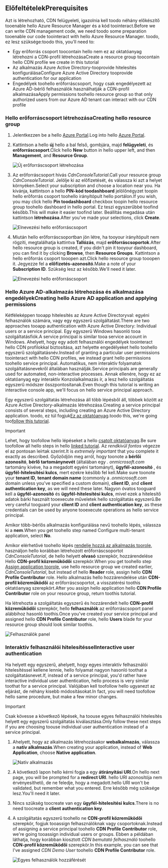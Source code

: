 ## <a name="prerequisites"></a><span data-ttu-id="84e57-101">Előfeltételek</span><span class="sxs-lookup"><span data-stu-id="84e57-101">Prerequisites</span></span>
<span data-ttu-id="84e57-102">Azt is létrehozható, CDN felügyeleti, igazolnia kell toodo néhány előkészítő tooenable hello Azure Resource Manager és a kód toointeract.</span><span class="sxs-lookup"><span data-stu-id="84e57-102">Before we can write CDN management code, we need toodo some preparation tooenable our code toointeract with hello Azure Resource Manager.</span></span>  <span data-ttu-id="84e57-103">toodo, ez lesz szüksége:</span><span class="sxs-lookup"><span data-stu-id="84e57-103">toodo this, you'll need to:</span></span>

* <span data-ttu-id="84e57-104">Egy erőforrás csoport toocontain hello nem ez az oktatóanyag létrehozni a CDN-profil létrehozása</span><span class="sxs-lookup"><span data-stu-id="84e57-104">Create a resource group toocontain hello CDN profile we create in this tutorial</span></span>
* <span data-ttu-id="84e57-105">Az alkalmazás Azure Active Directory-tooprovide hitelesítés konfigurálása</span><span class="sxs-lookup"><span data-stu-id="84e57-105">Configure Azure Active Directory tooprovide authentication for our application</span></span>
* <span data-ttu-id="84e57-106">Engedélyek toohello erőforráscsoport, hogy csak engedélyezett az Azure AD-bérlő felhasználók használhatják a CDN-profil alkalmazása</span><span class="sxs-lookup"><span data-stu-id="84e57-106">Apply permissions toohello resource group so that only authorized users from our Azure AD tenant can interact with our CDN profile</span></span>

### <a name="creating-hello-resource-group"></a><span data-ttu-id="84e57-107">Hello erőforráscsoport létrehozása</span><span class="sxs-lookup"><span data-stu-id="84e57-107">Creating hello resource group</span></span>
1. <span data-ttu-id="84e57-108">Jelentkezzen be a hello [Azure Portal](https://portal.azure.com).</span><span class="sxs-lookup"><span data-stu-id="84e57-108">Log into hello [Azure Portal](https://portal.azure.com).</span></span>
2. <span data-ttu-id="84e57-109">Kattintson a hello **új** hello a bal felső, gombjára, majd **felügyeleti**, és **erőforráscsoport**.</span><span class="sxs-lookup"><span data-stu-id="84e57-109">Click hello **New** button in hello upper left, and then **Management**, and **Resource Group**.</span></span>

    ![Új erőforráscsoport létrehozása](./media/cdn-app-dev-prep/cdn-new-rg-1-include.png)
3. <span data-ttu-id="84e57-111">Az erőforráscsoport hívás *CdnConsoleTutorial*.</span><span class="sxs-lookup"><span data-stu-id="84e57-111">Call your resource group *CdnConsoleTutorial*.</span></span>  <span data-ttu-id="84e57-112">Jelölje ki az előfizetését, és válassza ki azt a helyet környéken.</span><span class="sxs-lookup"><span data-stu-id="84e57-112">Select your subscription and choose a location near you.</span></span>  <span data-ttu-id="84e57-113">Ha kívánja, kattintson a hello **PIN-kód toodashboard** jelölőnégyzet toopin hello erőforrás csoport toohello irányítópult hello portálon.</span><span class="sxs-lookup"><span data-stu-id="84e57-113">If you wish, you may click hello **Pin toodashboard** checkbox toopin hello resource group toohello dashboard in hello portal.</span></span>  <span data-ttu-id="84e57-114">Ez teszi egyszerűbbé toofind később.</span><span class="sxs-lookup"><span data-stu-id="84e57-114">This will make it easier toofind later.</span></span>  <span data-ttu-id="84e57-115">Beállítás megadása után kattintson **létrehozása**.</span><span class="sxs-lookup"><span data-stu-id="84e57-115">After you've made your selections, click **Create**.</span></span>

    ![Elnevezési hello erőforráscsoport](./media/cdn-app-dev-prep/cdn-new-rg-2-include.png)
4. <span data-ttu-id="84e57-117">Miután hello erőforráscsoportban jön létre, ha tooyour irányítópult nem rögzíti, megtalálhatja kattintva **Tallózás**, majd **erőforráscsoportok**.</span><span class="sxs-lookup"><span data-stu-id="84e57-117">After hello resource group is created, if you didn't pin it tooyour dashboard, you can find it by clicking **Browse**, then **Resource Groups**.</span></span>  <span data-ttu-id="84e57-118">Kattintson a hello erőforrás csoport tooopen azt.</span><span class="sxs-lookup"><span data-stu-id="84e57-118">Click hello resource group tooopen it.</span></span>  <span data-ttu-id="84e57-119">Jegyezze fel a **előfizetés-azonosító**.</span><span class="sxs-lookup"><span data-stu-id="84e57-119">Make a note of your **Subscription ID**.</span></span>  <span data-ttu-id="84e57-120">Szükség lesz az később.</span><span class="sxs-lookup"><span data-stu-id="84e57-120">We'll need it later.</span></span>

    ![Elnevezési hello erőforráscsoport](./media/cdn-app-dev-prep/cdn-subscription-id-include.png)

### <a name="creating-hello-azure-ad-application-and-applying-permissions"></a><span data-ttu-id="84e57-122">Hello Azure AD-alkalmazás létrehozása és alkalmazása engedélyek</span><span class="sxs-lookup"><span data-stu-id="84e57-122">Creating hello Azure AD application and applying permissions</span></span>
<span data-ttu-id="84e57-123">Kétféleképpen tooapp hitelesítés az Azure Active Directoryval: egyéni felhasználók számára, vagy egy egyszerű szolgáltatást.</span><span class="sxs-lookup"><span data-stu-id="84e57-123">There are two approaches tooapp authentication with Azure Active Directory: Individual users or a service principal.</span></span> <span data-ttu-id="84e57-124">Egy egyszerű Windows hasonló tooa szolgáltatásfiók.</span><span class="sxs-lookup"><span data-stu-id="84e57-124">A service principal is similar tooa service account in Windows.</span></span>  <span data-ttu-id="84e57-125">Ahelyett, hogy egy adott felhasználói engedélyek toointeract hello CDN profilokkal biztosítása, azt helyette engedélyeket hello toohello egyszerű szolgáltatásnév.</span><span class="sxs-lookup"><span data-stu-id="84e57-125">Instead of granting a particular user permissions toointeract with hello CDN profiles, we instead grant hello permissions toohello service principal.</span></span>  <span data-ttu-id="84e57-126">Automatikus, nem interaktív folyamatok szolgáltatásnevekről általában használják.</span><span class="sxs-lookup"><span data-stu-id="84e57-126">Service principals are generally used for automated, non-interactive processes.</span></span>  <span data-ttu-id="84e57-127">Annak ellenére, hogy ez az oktatóanyag egy interaktív Konzolalkalmazás ír, a lesz hello szolgáltatás egyszerű módszer összpontosítanak.</span><span class="sxs-lookup"><span data-stu-id="84e57-127">Even though this tutorial is writing an interactive console app, we'll focus on hello service principal approach.</span></span>

<span data-ttu-id="84e57-128">Egy egyszerű szolgáltatás létrehozása áll több lépésből áll, többek között az Azure Active Directory-alkalmazás létrehozása.</span><span class="sxs-lookup"><span data-stu-id="84e57-128">Creating a service principal consists of several steps, including creating an Azure Active Directory application.</span></span>  <span data-ttu-id="84e57-129">toodo, ez túl fogjuk[Ez az oktatóanyag](../articles/resource-group-create-service-principal-portal.md).</span><span class="sxs-lookup"><span data-stu-id="84e57-129">toodo this, we're going too[follow this tutorial](../articles/resource-group-create-service-principal-portal.md).</span></span>

> [!IMPORTANT]
> <span data-ttu-id="84e57-130">Lehet, hogy toofollow hello lépéseket a hello [csatolt oktatóanyag](../articles/resource-group-create-service-principal-portal.md).</span><span class="sxs-lookup"><span data-stu-id="84e57-130">Be sure toofollow all hello steps in hello [linked tutorial](../articles/resource-group-create-service-principal-portal.md).</span></span>  <span data-ttu-id="84e57-131">Az *rendkívül fontos* végezze el az pontosan leírtak szerint.</span><span class="sxs-lookup"><span data-stu-id="84e57-131">It is *extremely important* that you complete it exactly as described.</span></span>  <span data-ttu-id="84e57-132">Győződjön meg arról, hogy toonote a **bérlői azonosító**, **bérlő tartománynevét** (általában egy *. onmicrosoft.com* tartomány kivéve, ha a megadott egyéni tartományt), **ügyfél-azonosító** , és **ügyfél-hitelesítési kulcs**, mert ezekre később fel kell.</span><span class="sxs-lookup"><span data-stu-id="84e57-132">Make sure toonote your **tenant ID**, **tenant domain name** (commonly a *.onmicrosoft.com* domain unless you've specified a custom domain), **client ID**, and **client authentication key**, as we will need these later.</span></span>  <span data-ttu-id="84e57-133">Nagyon óvatos tooguard kell a **ügyfél-azonosító** és **ügyfél-hitelesítési kulcs**, mivel ezek a hitelesítő adatok bárki használt tooexecute műveletek hello szolgáltatás egyszerű.</span><span class="sxs-lookup"><span data-stu-id="84e57-133">Be very careful tooguard your **client ID** and **client authentication key**, as these credentials can be used by anyone tooexecute operations as hello service principal.</span></span>
>
> <span data-ttu-id="84e57-134">Amikor több-bérlős alkalmazás konfigurálása nevű toohello lépés, válassza ki a **nem**.</span><span class="sxs-lookup"><span data-stu-id="84e57-134">When you get toohello step named Configure multi-tenant application, select **No**.</span></span>
>
> <span data-ttu-id="84e57-135">Amikor elérhetővé toohello lépés [rendelje hozzá az alkalmazás toorole](../articles/azure-resource-manager/resource-group-create-service-principal-portal.md#assign-application-to-role), használjon hello korábban létrehozott erőforráscsoportot *CdnConsoleTutorial*, de hello helyett **olvasó** szerepkör, hozzárendelése Hello **CDN-profil közreműködői** szerepkör.</span><span class="sxs-lookup"><span data-stu-id="84e57-135">When you get toohello step [Assign application toorole](../articles/azure-resource-manager/resource-group-create-service-principal-portal.md#assign-application-to-role), use hello resource group we created earlier,  *CdnConsoleTutorial*, but instead of hello **Reader** role, assign hello **CDN Profile Contributor** role.</span></span>  <span data-ttu-id="84e57-136">Hello alkalmazás hello hozzárendelése után **CDN-profil közreműködői** az erőforráscsoportot, a visszatérési toothis oktatóanyag szerepkört.</span><span class="sxs-lookup"><span data-stu-id="84e57-136">After you assign hello application hello **CDN Profile Contributor** role on your resource group, return toothis tutorial.</span></span> 
>
>

<span data-ttu-id="84e57-137">Ha létrehozta a szolgáltatás egyszerű és hozzárendelt hello **CDN-profil közreműködői** szerepkör, hello **felhasználók** az erőforráscsoport panel alábbihoz hasonló toothis.</span><span class="sxs-lookup"><span data-stu-id="84e57-137">Once you've created your service principal and assigned hello **CDN Profile Contributor** role, hello **Users** blade for your resource group should look similar toothis.</span></span>

![Felhasználók panel](./media/cdn-app-dev-prep/cdn-service-principal-include.png)

### <a name="interactive-user-authentication"></a><span data-ttu-id="84e57-139">Interaktív felhasználói hitelesítéssel</span><span class="sxs-lookup"><span data-stu-id="84e57-139">Interactive user authentication</span></span>
<span data-ttu-id="84e57-140">Ha helyett egy egyszerű, ahelyett, hogy egyes interaktív felhasználói hitelesítéssel kellene lennie, hello folyamat nagyon hasonló toothat a szolgáltatásnevet.</span><span class="sxs-lookup"><span data-stu-id="84e57-140">If, instead of a service principal, you'd rather have interactive individual user authentication, hello process is very similar toothat for a service principal.</span></span>  <span data-ttu-id="84e57-141">Valójában kell toofollow hello ugyanezt az eljárást, de néhány kisebb módosításokat.</span><span class="sxs-lookup"><span data-stu-id="84e57-141">In fact, you will need toofollow hello same procedure, but make a few minor changes.</span></span>

> [!IMPORTANT]
> <span data-ttu-id="84e57-142">Csak kövesse a következő lépések, ha toouse egyes felhasználói hitelesítés helyett egy egyszerű szolgáltatás kiválasztása.</span><span class="sxs-lookup"><span data-stu-id="84e57-142">Only follow these next steps if you are choosing toouse individual user authentication instead of a service principal.</span></span>
>
>

1. <span data-ttu-id="84e57-143">Ahelyett, hogy az alkalmazás létrehozásakor **webalkalmazás**, válassza a **natív alkalmazás**.</span><span class="sxs-lookup"><span data-stu-id="84e57-143">When creating your application, instead of **Web Application**, choose **Native application**.</span></span>

    ![Natív alkalmazás](./media/cdn-app-dev-prep/cdn-native-application-include.png)
2. <span data-ttu-id="84e57-145">A következő lapon hello kérni fogja a egy **átirányítási URI**.</span><span class="sxs-lookup"><span data-stu-id="84e57-145">On hello next page, you will be prompted for a **redirect URI**.</span></span>  <span data-ttu-id="84e57-146">hello URI azonosítója nem érvényesíthető, de ne feledje, hogy a megadott.</span><span class="sxs-lookup"><span data-stu-id="84e57-146">hello URI won't be validated, but remember what you entered.</span></span>  <span data-ttu-id="84e57-147">Erre később még szüksége lesz.</span><span class="sxs-lookup"><span data-stu-id="84e57-147">You'll need it later.</span></span>
3. <span data-ttu-id="84e57-148">Nincs szükség toocreate van egy **ügyfél-hitelesítési kulcs**.</span><span class="sxs-lookup"><span data-stu-id="84e57-148">There is no need toocreate a **client authentication key**.</span></span>
4. <span data-ttu-id="84e57-149">A szolgáltatás egyszerű toohello ne **CDN-profil közreműködői** szerepkör, fogjuk tooassign felhasználóknak vagy csoportoknak.</span><span class="sxs-lookup"><span data-stu-id="84e57-149">Instead of assigning a service principal toohello **CDN Profile Contributor** role, we're going tooassign individual users or groups.</span></span>  <span data-ttu-id="84e57-150">Ebben a példában láthatja, hogy korábban kiosztott *CDN bemutató felhasználó* toohello **CDN-profil közreműködői** szerepkör.</span><span class="sxs-lookup"><span data-stu-id="84e57-150">In this example, you can see that I've assigned  *CDN Demo User* toohello **CDN Profile Contributor** role.</span></span>  

    ![Egyes felhasználók hozzáférését](./media/cdn-app-dev-prep/cdn-aad-user-include.png)
